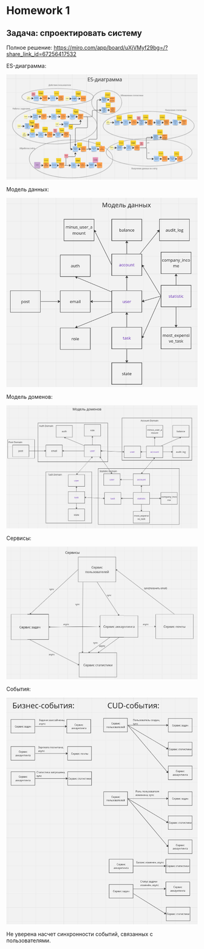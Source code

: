 # Homework 1

## Задача: спроектировать систему

Полное решение: https://miro.com/app/board/uXjVMyf29bg=/?share_link_id=67256417532

ES-диаграмма:

![img.png](img.png)

Модель данных:

![img_1.png](img_1.png)

Модель доменов:

![img_2.png](img_2.png)

Сервисы:

![img_3.png](img_3.png)

События:

![img_4.png](img_4.png)


Не уверена насчет синхронности событий, связанных с пользователями.
